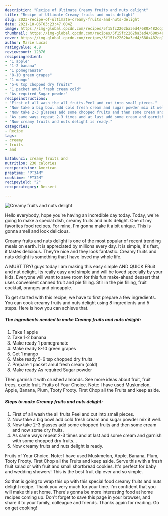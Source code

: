 ```yaml
---
description: "Recipe of Ultimate Creamy fruits and nuts delight"
title: "Recipe of Ultimate Creamy fruits and nuts delight"
slug: 2023-recipe-of-ultimate-creamy-fruits-and-nuts-delight
date: 2021-10-06T03:23:47.004Z
image: https://img-global.cpcdn.com/recipes/5f15fc2262ba3ed4/680x482cq70/creamy-fruits-and-nuts-delight-recipe-main-photo.jpg
thumbnail: https://img-global.cpcdn.com/recipes/5f15fc2262ba3ed4/680x482cq70/creamy-fruits-and-nuts-delight-recipe-main-photo.jpg
cover: https://img-global.cpcdn.com/recipes/5f15fc2262ba3ed4/680x482cq70/creamy-fruits-and-nuts-delight-recipe-main-photo.jpg
author: Marie Lucas
ratingvalue: 4.8
reviewcount: 12876
recipeingredient:
- "1 apple"
- "1-2 banana"
- "1 pomegranate"
- "8-10 green grapes"
- "1 mango"
- "5-6 tsp chopped dry fruits"
- "1 packet amul fresh cream cold"
- "As required Sugar powder"
recipeinstructions:
- "First of all wash the all fruits.Peel and cut into small pieces."
- "Now take a big bowl add cold fresh cream and sugar powder mix it well."
- "Now take 2-3 glasses add some chopped fruits and then some cream and now some dry fruits."
- "As same ways repeat 2-3 times and at last add some cream and garnish with some chopped dry fruits..."
- "Now creamy fruits and nuts delight is ready."
categories:
- Recipe
tags:
- creamy
- fruits
- and

katakunci: creamy fruits and 
nutrition: 230 calories
recipecuisine: American
preptime: "PT34M"
cooktime: "PT32M"
recipeyield: "2"
recipecategory: Dessert

---
```



![Creamy fruits and nuts delight](https://img-global.cpcdn.com/recipes/5f15fc2262ba3ed4/680x482cq70/creamy-fruits-and-nuts-delight-recipe-main-photo.jpg)

Hello everybody, hope you're having an incredible day today. Today, we're going to make a special dish, creamy fruits and nuts delight. One of my favorites food recipes. For mine, I'm gonna make it a bit unique. This is gonna smell and look delicious.

Creamy fruits and nuts delight is one of the most popular of recent trending meals on earth. It is appreciated by millions every day. It is simple, it's fast, it tastes delicious. They're nice and they look fantastic. Creamy fruits and nuts delight is something that I have loved my whole life.

A MUST TRY! guys today I am making this easy simple AND QUICK FRuit and nut delight. Its really easy and simple and will be loved specially by your kids. Everyone will want to save room for this fun make-ahead dessert that uses convenient canned fruit and pie filling. Stir in the pie filling, fruit cocktail, oranges and pineapple.


To get started with this recipe, we have to first prepare a few ingredients. You can cook creamy fruits and nuts delight using 8 ingredients and 5 steps. Here is how you can achieve that.

<!--inarticleads1-->

##### The ingredients needed to make Creamy fruits and nuts delight:

1. Take 1 apple
1. Take 1-2 banana
1. Make ready 1 pomegranate
1. Make ready 8-10 green grapes
1. Get 1 mango
1. Make ready 5-6 tsp chopped dry fruits
1. Prepare 1 packet amul fresh cream (cold)
1. Make ready As required Sugar powder


Then garnish it with crushed almonds. See more ideas about fruit, fruit trees, exotic fruit. Fruits of Your Choice. Note: I have used Muskmelon, Apple, Banana, Plum, Tooty Frooty. First Chop all the Fruits and keep aside. 

<!--inarticleads2-->

##### Steps to make Creamy fruits and nuts delight:

1. First of all wash the all fruits.Peel and cut into small pieces.
1. Now take a big bowl add cold fresh cream and sugar powder mix it well.
1. Now take 2-3 glasses add some chopped fruits and then some cream and now some dry fruits.
1. As same ways repeat 2-3 times and at last add some cream and garnish with some chopped dry fruits...
1. Now creamy fruits and nuts delight is ready.


Fruits of Your Choice. Note: I have used Muskmelon, Apple, Banana, Plum, Tooty Frooty. First Chop all the Fruits and keep aside. Serve this with a fresh fruit salad or with fruit and small shortbread cookies. It's perfect for baby and wedding showers! This is the best fruit dip ever and so simple. 

So that is going to wrap this up with this special food creamy fruits and nuts delight recipe. Thank you very much for your time. I'm confident that you will make this at home. There's gonna be more interesting food at home recipes coming up. Don't forget to save this page in your browser, and share it to your family, colleague and friends. Thanks again for reading. Go on get cooking!
